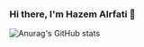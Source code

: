 ### Hi there, I'm Hazem Alrfati 👋

![Anurag's GitHub stats](https://github-readme-stats.vercel.app/api?username=alrfati-hazem&show_icons=true&theme=algolia)
